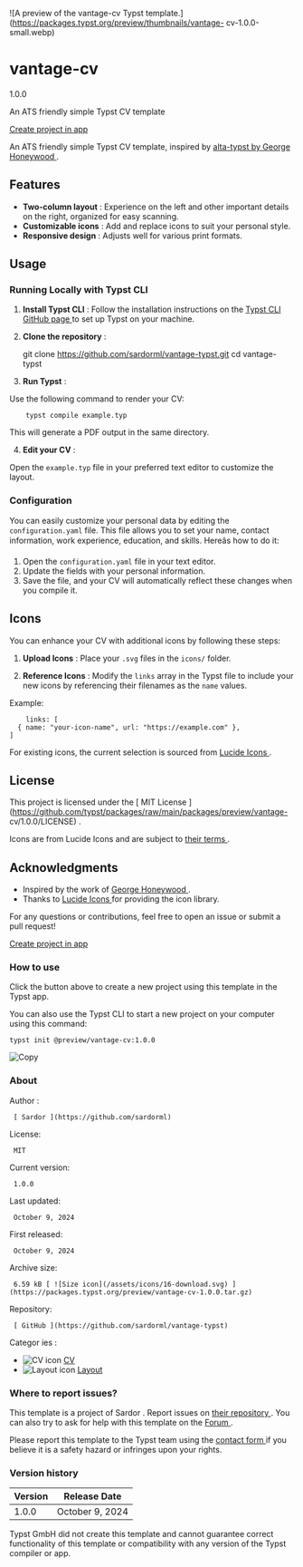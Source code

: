 ![A preview of the vantage-cv Typst
template.](https://packages.typst.org/preview/thumbnails/vantage-
cv-1.0.0-small.webp)

#  vantage-cv

1.0.0

An ATS friendly simple Typst CV template

[ Create project in app ](/app?template=vantage-cv&version=1.0.0)

An ATS friendly simple Typst CV template, inspired by [ alta-typst by George
Honeywood ](https://github.com/GeorgeHoneywood/alta-typst) .

##  Features

  * **Two-column layout** : Experience on the left and other important details on the right, organized for easy scanning. 
  * **Customizable icons** : Add and replace icons to suit your personal style. 
  * **Responsive design** : Adjusts well for various print formats. 

##  Usage

###  Running Locally with Typst CLI

  1. **Install Typst CLI** : Follow the installation instructions on the [ Typst CLI GitHub page ](https://github.com/typst/typst#installation) to set up Typst on your machine. 

  2. **Clone the repository** : 
    
        git clone https://github.com/sardorml/vantage-typst.git
    cd vantage-typst
    

  3. **Run Typst** : 

Use the following command to render your CV:

    
        typst compile example.typ
    

This will generate a PDF output in the same directory.

  4. **Edit your CV** : 

Open the ` example.typ ` file in your preferred text editor to customize the
layout.

###  Configuration

You can easily customize your personal data by editing the `
configuration.yaml ` file. This file allows you to set your name, contact
information, work experience, education, and skills. Hereâs how to do it:

  1. Open the ` configuration.yaml ` file in your text editor. 
  2. Update the fields with your personal information. 
  3. Save the file, and your CV will automatically reflect these changes when you compile it. 

##  Icons

You can enhance your CV with additional icons by following these steps:

  1. **Upload Icons** : Place your ` .svg ` files in the ` icons/ ` folder. 

  2. **Reference Icons** : Modify the ` links ` array in the Typst file to include your new icons by referencing their filenames as the ` name ` values. 

Example:

    
        links: [
      { name: "your-icon-name", url: "https://example.com" },
    ]
    

For existing icons, the current selection is sourced from [ Lucide Icons
](https://lucide.dev/icons/) .

##  License

This project is licensed under the [ MIT License
](https://github.com/typst/packages/raw/main/packages/preview/vantage-
cv/1.0.0/LICENSE) .

Icons are from Lucide Icons and are subject to [ their terms
](https://lucide.dev/license) .

##  Acknowledgments

  * Inspired by the work of [ George Honeywood ](https://github.com/GeorgeHoneywood/alta-typst) . 
  * Thanks to [ Lucide Icons ](https://lucide.dev/icons/) for providing the icon library. 

For any questions or contributions, feel free to open an issue or submit a
pull request!

[ Create project in app ](/app?template=vantage-cv&version=1.0.0)

###  How to use

Click the button above to create a new project using this template in the
Typst app.

You can also use the Typst CLI to start a new project on your computer using
this command:

    
    
    typst init @preview/vantage-cv:1.0.0

![Copy](/assets/icons/16-copy.svg)

###  About

Author  :

     [ Sardor ](https://github.com/sardorml)
License:

     MIT 
Current version:

     1.0.0 
Last updated:

     October 9, 2024 
First released:

     October 9, 2024 
Archive size:

     6.59 kB [ ![Size icon](/assets/icons/16-download.svg) ](https://packages.typst.org/preview/vantage-cv-1.0.0.tar.gz)
Repository:

     [ GitHub ](https://github.com/sardorml/vantage-typst)
Categor  ies  :

    

  * ![CV icon](/assets/icons/16-user.svg) [ CV ](https://typst.app/universe/search/?category=cv)
  * ![Layout icon](/assets/icons/16-layout.svg) [ Layout ](https://typst.app/universe/search/?category=layout)

###  Where to report issues?

This  template  is a project of  Sardor  .  Report issues on  [ their
repository ](https://github.com/sardorml/vantage-typst) .  You can also try to
ask for help with this  template  on the  [ Forum ](https://forum.typst.app) .

Please report this  template  to the Typst team using the  [ contact form
](https://typst.app/contact) if you believe it is a safety hazard or infringes
upon your rights.

###  Version history

Version  |  Release Date   
---|---  
1.0.0  |  October 9, 2024   
  
Typst GmbH did not create this  template  and cannot guarantee correct
functionality of this  template  or compatibility with any version of the
Typst compiler or app.

